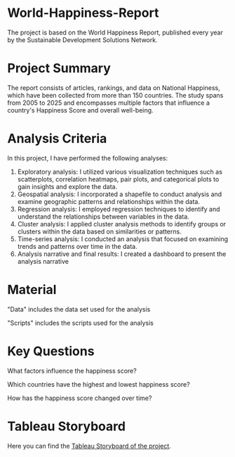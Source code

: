 # World-Happiness-Report
The project is based on the World Happiness Report, published every year by the Sustainable Development Solutions Network.
# Project Summary
The report consists of articles, rankings, and data on National Happiness, which have been collected from more than 150 countries. The study spans from 2005 to 2025 and encompasses multiple factors that influence a country's Happiness Score and overall well-being.
# Analysis Criteria
In this project, I have performed the following analyses:

1. Exploratory analysis: I utilized various visualization techniques such as scatterplots, correlation heatmaps, pair plots, and categorical plots to gain insights and explore the data.
2. Geospatial analysis: I incorporated a shapefile to conduct analysis and examine geographic patterns and relationships within the data.
3. Regression analysis: I employed regression techniques to identify and understand the relationships between variables in the data.
4. Cluster analysis: I applied cluster analysis methods to identify groups or clusters within the data based on similarities or patterns.
5. Time-series analysis: I conducted an analysis that focused on examining trends and patterns over time in the data.
6. Analysis narrative and final results: I created a dashboard to present the analysis narrative

# Material
"Data" includes the data set used for the analysis

"Scripts" includes the scripts used for the analysis

# Key Questions
What factors influence the happiness score?

Which countries have the highest and lowest happiness score?

How has the happiness score changed over time?

# Tableau Storyboard
Here you can find the [Tableau Storyboard of the project](https://public.tableau.com/app/profile/teo.meriggi/viz/WorldHappinessReport2005-2022_16890019938340/Story1?publish=yes).
